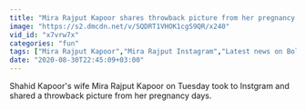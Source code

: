 ```yaml
---
title: "Mira Rajput Kapoor shares throwback picture from her pregnancy days"
image: "https://s2.dmcdn.net/v/SQDRT1VHOK1cgS9QR/x240"
vid_id: "x7vrw7x"
categories: "fun"
tags: ["Mira Rajput Kapoor","Mira Rajput Instagram","Latest news on Bollywood"]
date: "2020-08-30T22:45:09+03:00"
---
```

Shahid Kapoor's wife Mira Rajput Kapoor on Tuesday took to Instgram and shared a throwback picture from her pregnancy days.  <br>
